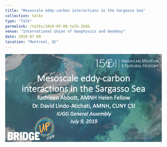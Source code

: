 ```yaml
---
title: "Mesoscale eddy-carbon interactions in the Sargasso Sea"
collection: talks
type: "Talk"
permalink: /talks/2019-07-09-talk-IUGG
venue: "International Union of Geophysics and Geodesy"
date: 2019-07-09
location: "Montreal, QC"
---
```


![image](https://raw.githubusercontent.com/katyabbott/katyabbott.github.io/master/assets/IUGG_2019_Abbott.tiff)